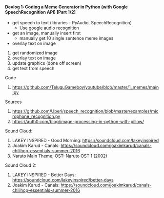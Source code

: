 #### Devlog 1: Coding a Meme Generator in Python (with Google SpeechRecognition API) [Part 1/2]

- get speech to text (libraries - PyAudio, SpeechRecognition)
  - Use google audio recognition
- get an image, manually insert first
  - manually get 10 single sentence meme images
- overlay text on image

1. get randomized image
2. overlay text on image
3. update graphics (done off screen)
4. get text from speech

Code
1. https://github.com/TeluguGameboy/youtube/blob/master/1_memes/main.py

Sources
1. https://github.com/Uberi/speech_recognition/blob/master/examples/microphone_recognition.py
2. https://auth0.com/blog/image-processing-in-python-with-pillow/

Sound Cloud:
1. LAKEY INSPIRED - Good Morning: https://soundcloud.com/lakeyinspired
2. Joakim Karud - Canals: https://soundcloud.com/joakimkarud/canals-chilihop-essentials-summer-2016
3. Naruto Main Theme; OST: Naruto OST 1 (2002)

Sound Cloud 2:
1. LAKEY INSPIRED - Better Days: https://soundcloud.com/lakeyinspired/better-days
2. Joakim Karud - Canals: https://soundcloud.com/joakimkarud/canals-chilihop-essentials-summer-2016

